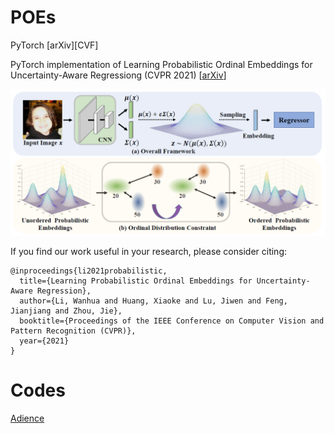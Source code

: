 # POEs

PyTorch  [arXiv][CVF]


PyTorch implementation of Learning Probabilistic Ordinal Embeddings for Uncertainty-Aware Regressiong  (CVPR 2021) \[[arXiv](https://arxiv.org/abs/2103.13629)\]

<p align="center">
  <img src="imgs/framework.png">
</p>

If you find our work useful in your research, please consider citing:
```
@inproceedings{li2021probabilistic,
  title={Learning Probabilistic Ordinal Embeddings for Uncertainty-Aware Regression},
  author={Li, Wanhua and Huang, Xiaoke and Lu, Jiwen and Feng, Jianjiang and Zhou, Jie},
  booktitle={Proceedings of the IEEE Conference on Computer Vision and Pattern Recognition (CVPR)},
  year={2021}
}
```

# Codes
[Adience](./codes/adience_poe)
